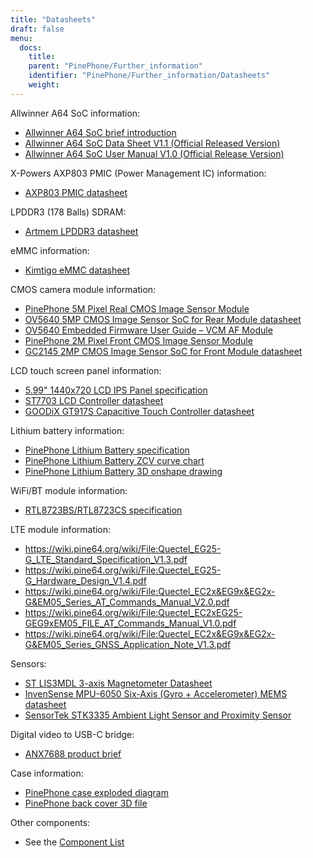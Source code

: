```yaml
---
title: "Datasheets"
draft: false
menu:
  docs:
    title:
    parent: "PinePhone/Further_information"
    identifier: "PinePhone/Further_information/Datasheets"
    weight:
---
```


Allwinner A64 SoC information:

* [Allwinner A64 SoC brief introduction](https://files.pine64.org/doc/datasheet/pine64/A64%20brief%20v1.0%2020150323.pdf)
* [Allwinner A64 SoC Data Sheet V1.1 (Official Released Version)](https://files.pine64.org/doc/datasheet/pine64/A64_Datasheet_V1.1.pdf)
* [Allwinner A64 SoC User Manual V1.0 (Official Release Version)](https://files.pine64.org/doc/datasheet/pine64/Allwinner_A64_User_Manual_V1.0.pdf)

X-Powers AXP803 PMIC (Power Management IC) information:

* [AXP803 PMIC datasheet](https://files.pine64.org/doc/datasheet/pine64/AXP803_Datasheet_V1.0.pdf)

LPDDR3 (178 Balls) SDRAM:

* [Artmem LPDDR3 datasheet](https://files.pine64.org/doc/datasheet/pinephone/ATL3A1632H12A_mobile_lpddr3_11x11.5_v1.0_1600.pdf)

eMMC information:

* [Kimtigo eMMC datasheet](https://files.pine64.org/doc/datasheet/pinephone/Kimtigo_fbga153_16_32_64_eMMC_datasheet_v1.3.pdf)

CMOS camera module information:

* [PinePhone 5M Pixel Real CMOS Image Sensor Module](https://files.pine64.org/doc/datasheet/pinephone/QZ01-rear-2019-0717(HW)%20Model.pdf)
* [OV5640 5MP CMOS Image Sensor SoC for Rear Module datasheet](https://files.pine64.org/doc/datasheet/pinephone/OV5640_datasheet.pdf)
* [OV5640 Embedded Firmware User Guide&nbsp;&ndash; VCM AF Module](https://usermanual.wiki/Document/OV5640FirmwareUserGuideV10.952852672.pdf)
* [PinePhone 2M Pixel Front CMOS Image Sensor Module](https://files.pine64.org/doc/datasheet/pinephone/QZ01-front-2019-0717(HW)%20Model.pdf)
* [GC2145 2MP CMOS Image Sensor SoC for Front Module datasheet](https://files.pine64.org/doc/datasheet/pinephone/GC2145%20CSP%20DataSheet%20release%20V1.0_20131201.pdf)

LCD touch screen panel information:

* [5.99" 1440x720 LCD IPS Panel specification](https://files.pine64.org/doc/datasheet/pinephone/PinePhone%20LCD-QZ01.pdf)
* [ST7703 LCD Controller datasheet](https://files.pine64.org/doc/datasheet/pinephone/ST7703_DS_v01_20160128.pdf)
* [GOODiX GT917S Capacitive Touch Controller datasheet](https://files.pine64.org/doc/datasheet/pinephone/GT917S-Datasheet.pdf)

Lithium battery information:

* [PinePhone Lithium Battery specification](https://files.pine64.org/doc/datasheet/pinephone/PinePhone%20QZ01%20Battery%20Specification.pdf)
* [PinePhone Lithium Battery ZCV curve chart](https://files.pine64.org/doc/datasheet/pinephone/PinePhone%20QZ01%20Battery%20ZCV%20Curve%20Chart.xlsx)
* [PinePhone Lithium Battery 3D onshape drawing](https://cad.onshape.com/documents/5194d6303f021e6f300b70a0/w/7b63ac4c32ed63dfd78c7840/e/5d43c0ce5b665bae10082a08)

WiFi/BT module information:

* [RTL8723BS/RTL8723CS specification](https://files.pine64.org/doc/datasheet/pine64/RTL8723BS.pdf)

LTE module information:

* https://wiki.pine64.org/wiki/File:Quectel_EG25-G_LTE_Standard_Specification_V1.3.pdf
* https://wiki.pine64.org/wiki/File:Quectel_EG25-G_Hardware_Design_V1.4.pdf
* https://wiki.pine64.org/wiki/File:Quectel_EC2x&EG9x&EG2x-G&EM05_Series_AT_Commands_Manual_V2.0.pdf
* https://wiki.pine64.org/wiki/File:Quectel_EC2xEG25-GEG9xEM05_FILE_AT_Commands_Manual_V1.0.pdf
* https://wiki.pine64.org/wiki/File:Quectel_EC2x&EG9x&EG2x-G&EM05_Series_GNSS_Application_Note_V1.3.pdf

Sensors:

* [ST LIS3MDL 3-axis Magnetometer Datasheet](https://www.st.com/en/mems-and-sensors/lis3mdl.html)
* [InvenSense MPU-6050 Six-Axis (Gyro + Accelerometer) MEMS datasheet](https://www.invensense.com/products/motion-tracking/6-axis/mpu-6050/)
* [SensorTek STK3335 Ambient Light Sensor and Proximity Sensor](https://www.sensortek.com.tw/en/product/Proximity_Sensor_with_ALS.html)

Digital video to USB-C bridge:

* [ANX7688 product brief](https://www.analogix.com/en/system/files/AA-002281-PB-6-ANX7688_Product_Brief.pdf)

Case information:

* [PinePhone case exploded diagram](https://files.pine64.org/doc/datasheet/pinephone/PinePhone%20Exploded%20Diagram%20ver%201.0.pdf)
* [PinePhone back cover 3D file](https://files.pine64.org/doc/datasheet/pinephone/PinePhone%20Back%20Cover.stp)

Other components:

* See the [Component List](/documentation/PinePhone/Further_information/Components)
